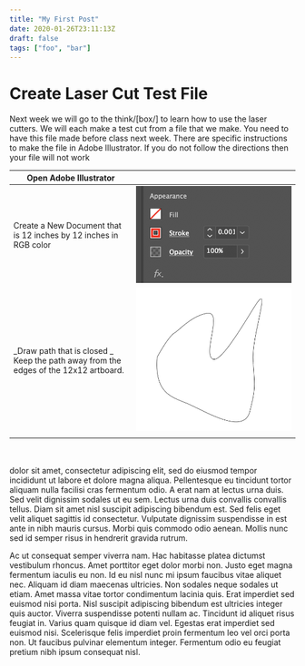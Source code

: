 ```yaml
---
title: "My First Post"
date: 2020-01-26T23:11:13Z
draft: false
tags: ["foo", "bar"]
---
```


# Create Laser Cut Test File

Next week we will go to the think/[box/] to learn how to use the laser cutters.
We will each make a test cut from a file that we make. You need to have this
file made before class next week. There are specific instructions to make
the file in Adobe Illustrator. If you do not follow the directions then your
file will not work

| Open Adobe Illustrator                                                               |                                                                            |
| ------------------------------------------------------------------------------------ | -------------------------------------------------------------------------- |
| Create a New Document that is 12 inches by 12 inches in RGB color                    | ![alt text for screen readers](red-stroke.png "Text to show on mouseover") |
| _Draw path that is closed _ Keep the path away from the edges of the 12x12 artboard. | ![alt text for screen readers](1st-stroke.png "Text to show on mouseover") |
|                                                                                      |                                                                            |

<p style="height: 20px; overflow: hidden; display:grid;grid-template-columns: 1fr 1fr 1fr; grid-gap:1rem;width:100%;">

</p>

dolor sit amet, consectetur adipiscing elit, sed do eiusmod tempor
incididunt ut labore et dolore magna aliqua. Pellentesque eu tincidunt tortor
aliquam nulla facilisi cras fermentum odio. A erat nam at lectus urna duis.
Sed velit dignissim sodales ut eu sem. Lectus urna duis convallis convallis
tellus. Diam sit amet nisl suscipit adipiscing bibendum est. Sed felis eget
velit aliquet sagittis id consectetur. Vulputate dignissim suspendisse in est
ante in nibh mauris cursus. Morbi quis commodo odio aenean. Mollis nunc sed id
semper risus in hendrerit gravida rutrum.

<!--more-->

Ac ut consequat semper viverra nam. Hac habitasse platea dictumst vestibulum
rhoncus. Amet porttitor eget dolor morbi non. Justo eget magna fermentum
iaculis eu non. Id eu nisl nunc mi ipsum faucibus vitae aliquet nec. Aliquam
id diam maecenas ultricies. Non sodales neque sodales ut etiam. Amet massa
vitae tortor condimentum lacinia quis. Erat imperdiet sed euismod nisi porta.
Nisl suscipit adipiscing bibendum est ultricies integer quis auctor. Viverra
suspendisse potenti nullam ac. Tincidunt id aliquet risus feugiat in. Varius
quam quisque id diam vel. Egestas erat imperdiet sed euismod nisi. Scelerisque
felis imperdiet proin fermentum leo vel orci porta non. Ut faucibus pulvinar
elementum integer. Fermentum odio eu feugiat pretium nibh ipsum consequat nisl.
